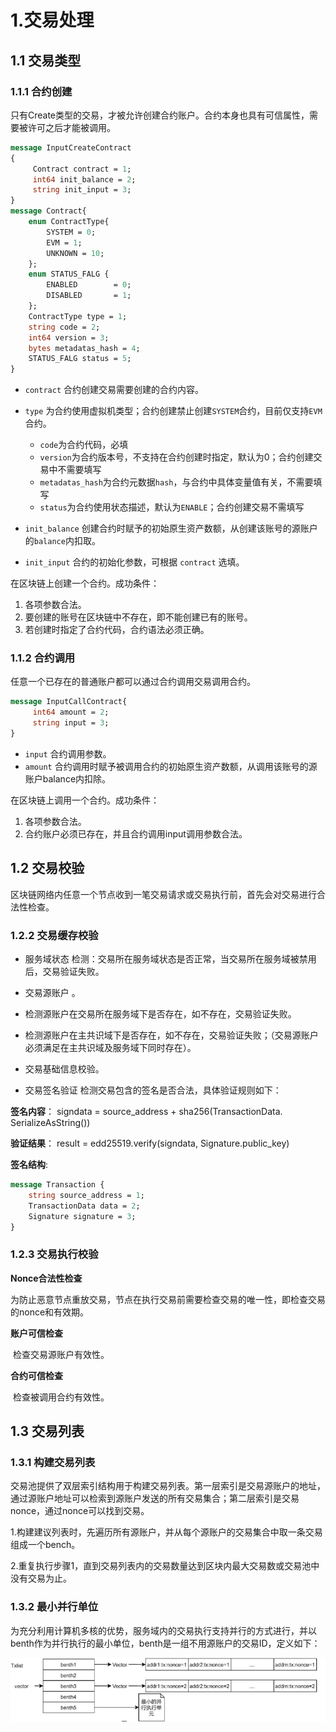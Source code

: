 # 1.交易处理

## 1.1 交易类型

### 1.1.1 合约创建

  只有Create类型的交易，才被允许创建合约账户。合约本身也具有可信属性，需要被许可之后才能被调用。

```protobuf
message InputCreateContract
{
     Contract contract = 1;
     int64 init_balance = 2;
     string init_input = 3;
}
message Contract{
    enum ContractType{
        SYSTEM = 0;
        EVM = 1;
        UNKNOWN = 10;
	};
    enum STATUS_FALG {
        ENABLED        = 0;
        DISABLED       = 1;
	};
    ContractType type = 1;
    string code = 2;
    int64 version = 3;
    bytes metadatas_hash = 4;
    STATUS_FALG status = 5;
}
```

- `contract` 合约创建交易需要创建的合约内容。

- `type` 为合约使用虚拟机类型；合约创建禁止创建`SYSTEM`合约，目前仅支持`EVM`合约。
  - `code`为合约代码，必填
  - `version`为合约版本号，不支持在合约创建时指定，默认为0；合约创建交易中不需要填写
  - `metadatas_hash`为合约元数据`hash`，与合约中具体变量值有关，不需要填写
  - `status`为合约使用状态描述，默认为`ENABLE`；合约创建交易不需填写

- `init_balance` 创建合约时赋予的初始原生资产数额，从创建该账号的源账户的`balance`内扣取。

- `init_input` 合约的初始化参数，可根据 `contract` 选填。

在区块链上创建一个合约。成功条件：

1. 各项参数合法。
2. 要创建的账号在区块链中不存在，即不能创建已有的账号。
3. 若创建时指定了合约代码，合约语法必须正确。

### 1.1.2 合约调用

任意一个已存在的普通账户都可以通过合约调用交易调用合约。

```protobuf
message InputCallContract{
     int64 amount = 2;
     string input = 3;
}
```

- `input` 合约调用参数。
- `amount` 合约调用时赋予被调用合约的初始原生资产数额，从调用该账号的源账户balance内扣除。

在区块链上调用一个合约。成功条件：

1. 各项参数合法。
2. 合约账户必须已存在，并且合约调用input调用参数合法。

## 1.2 交易校验

  区块链网络内任意一个节点收到一笔交易请求或交易执行前，首先会对交易进行合法性检查。

### 1.2.2 交易缓存校验

- 服务域状态 检测：交易所在服务域状态是否正常，当交易所在服务域被禁用后，交易验证失败。

- 交易源账户 。

- 检测源账户在交易所在服务域下是否存在，如不存在，交易验证失败。

- 检测源账户在主共识域下是否存在，如不存在，交易验证失败；（交易源账户必须满足在主共识域及服务域下同时存在）。

- 交易基础信息校验。

- 交易签名验证 检测交易包含的签名是否合法，具体验证规则如下：

**签名内容**：
<left>
    signdata = source_address + sha256(TransactionData. SerializeAsString())
</left>

**验证结果**：
<left>
    result = edd25519.verify(signdata, Signature.public_key)
</left>

**签名结构**:
```protobuf
message Transaction {
    string source_address = 1;
    TransactionData data = 2;
    Signature signature = 3;
}
```



### 1.2.3 交易执行校验

**Nonce合法性检查**

​    为防止恶意节点重放交易，节点在执行交易前需要检查交易的唯一性，即检查交易的nonce和有效期。

**账户可信检查**

​	检查交易源账户有效性。

**合约可信检查**

​	检查被调用合约有效性。

## 1.3 交易列表

### 1.3.1 构建交易列表

交易池提供了双层索引结构用于构建交易列表。第一层索引是交易源账户的地址，通过源账户地址可以检索到源账户发送的所有交易集合；第二层索引是交易nonce，通过nonce可以找到交易。

1.构建建议列表时，先遍历所有源账户，并从每个源账户的交易集合中取一条交易组成一个bench。

2.重复执行步骤1，直到交易列表内的交易数量达到区块内最大交易数或交易池中没有交易为止。

### 1.3.2 最小并行单位 

为充分利用计算机多核的优势，服务域内的交易执行支持并行的方式进行，并以benth作为并行执行的最小单位，benth是一组不用源账户的交易ID，定义如下：

<img src="../_static/images/4.3-1并行交易结构.png">